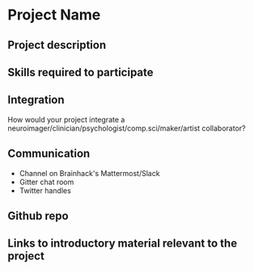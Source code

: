 # Project Name

## Project description

## Skills required to participate

## Integration
How would your project integrate a neuroimager/clinician/psychologist/comp.sci/maker/artist collaborator?

## Communication
* Channel on Brainhack's Mattermost/Slack
* Gitter chat room
* Twitter handles

## Github repo

## Links to introductory material relevant to the project

